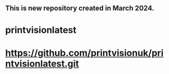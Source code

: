 
## This is new repository created in March 2024.
# printvisionlatest
# https://github.com/printvisionuk/printvisionlatest.git